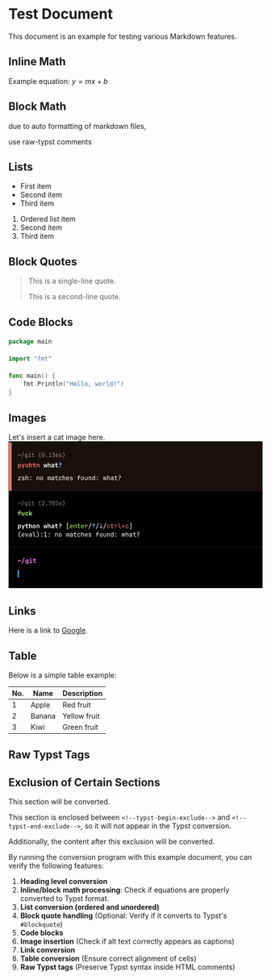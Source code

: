# Test Document

This document is an example for testing various Markdown features.

## Inline Math

Example equation: $y = m x + b$

## Block Math

due to auto formatting of markdown files,

use raw-typst comments

<!--raw-typst
$ sum_(k=0)^n k
    &= 1 + ... + n \
    &= (n(n+1)) / 2 $
-->

## Lists

- First item
- Second item
- Third item

1. Ordered list item
2. Second item
3. Third item

## Block Quotes

> This is a single-line quote.
>
> This is a second-line quote.

## Code Blocks

```go
package main

import "fmt"

func main() {
    fmt.Println("Hello, world!")
}
```

## Images

Let's insert a cat image here.
![Cat](./cat.png)

## Links

Here is a link to [Google](https://www.google.com).

## Table

Below is a simple table example:

<!--typst-table
caption: "This is an example of a table caption"
placement: none
columns: (6em, auto, auto)
align: (center, center, right)
label: "tab:mytable"
-->

| No. | Name   | Description  |
| --- | ------ | ------------ |
| 1   | Apple  | Red fruit    |
| 2   | Banana | Yellow fruit |
| 3   | Kiwi   | Green fruit  |

## Raw Typst Tags

<!--raw-typst
#box[This sentence is written directly in Typst syntax!]
-->

## Exclusion of Certain Sections

This section will be converted.

<!--typst-begin-exclude-->

This section is enclosed between `<!--typst-begin-exclude-->` and
`<!--typst-end-exclude-->`, so it will not appear in the Typst conversion.

<!--typst-end-exclude-->

Additionally, the content after this exclusion will be converted.

By running the conversion program with this example document, you can verify the following features:

1. **Heading level conversion**
2. **Inline/block math processing**: Check if equations are properly converted to Typst format.
3. **List conversion (ordered and unordered)**
4. **Block quote handling** (Optional: Verify if it converts to Typst's `#blockquote`)
5. **Code blocks**
6. **Image insertion** (Check if alt text correctly appears as captions)
7. **Link conversion**
8. **Table conversion** (Ensure correct alignment of cells)
9. **Raw Typst tags** (Preserve Typst syntax inside HTML comments)
